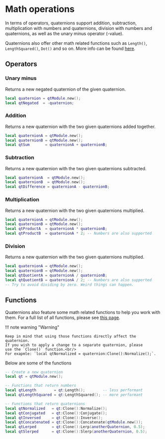 # Math operations

In terms of operators, quaternions support addition, subtraction, multiplication
with numbers and quaternions, division with numbers and quaternions, as well
as the unary minus operator (-value). 
 
Quaternions also offer other math related functions such as `Length()`, `LengthSquared()`,
`Dot()` and so on. More info can be found [here](api_quaternion.md).

## Operators

### Unary minus

Returns a new negated quaternion of the given quaternion.
```lua
local quaternion = qtModule.new();
local qtNegated  = -quaternion;
```

### Addition

Returns a new quaternion with the two given quaternions added together.
```lua
local quaternionA = qtModule.new();
local quaternionB = qtModule.new();
local qtSum       = quaternionA + quaternionB;
```

### Subtraction

Returns a new quaternion with the two given quaternions subtracted.
```lua
local quaternionA  = qtModule.new();
local quaternionB  = qtModule.new();
local qtDifference = quaternionA - quaternionB;
```

### Multiplication

Returns a new quaternion with the two given quaternions multiplied.
```lua
local quaternionA = qtModule.new();
local quaternionB = qtModule.new();
local qtProductA  = quaternionA * quaternionB;
local qtProductB  = quaternionA * 2; -- Numbers are also supported
```

### Division

Returns a new quaternion with the two given quaternions multiplied.
```lua
local quaternionA = qtModule.new();
local quaternionB = qtModule.new();
local qtQuotientA = quaternionA / quaternionB;
local qtQuotientB = quaternionA / 2; -- Numbers are also supported
-- Try to avoid dividing by zero. Weird things can happen.
```

## Functions

Quaternions also feature some math related functions to help you
work with them. For a full list of all functions, please see
[this page](api_quaternion.md).

!!! note warning "Warning"

    Keep in mind that using those functions directly affect the quaternion.
	If you wish to apply a change to a separate quaternion, please
	use the `Clone()` function.<br/>
	For exapmle: `local qtNormalized = quaternion:Clone():Normalize();`.

Below are some of the functions

```lua
-- Create a new quaternion
local qt = qtModule.new();

-- Functions that return numbers
local qtLength        = qt:Length();        -- less performant
local qtLengthSquared = qt:LengthSquared(); -- more performant

-- Functions that return quaternions
local qtNormalized   = qt:Clone():Normalize();
local qtConjugated   = qt:Clone():Conjugate();
local qtInversed     = qt:Clone():Inverse();
local qtConcatenated = qt:Clone():Concatenate(qtModule.new());
local qtLerped       = qt:Clone():Lerp(anotherQuaternion, 0.5);
local qtSlerped      = qt:Clone():Slerp(anotherQuaternion, 0.5);
```